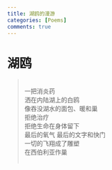 ```yaml
---
title: 湖鸥的漫游
categories: [Poems]
comments: true
---
```

# 湖鸥
> <br>一把消炎药<br>洒在内陆湖上的白鸥<BR>像吞没湖水的面包、暖和巢<br>拒绝治疗<br>拒绝生命在身体留下<br>最后的氧气 最后的文字和快门<br>一切的飞翔成了雕塑<br>在西伯利亚作巢<br><br>




